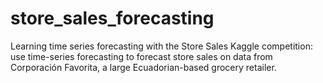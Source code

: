 # store_sales_forecasting
Learning time series forecasting with the Store Sales Kaggle competition: use time-series forecasting to forecast store sales on data from Corporación Favorita, a large Ecuadorian-based grocery retailer.
